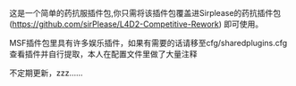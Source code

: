 这是一个简单的药抗服插件包,你只需将该插件包覆盖进Sirplease的药抗插件包(https://github.com/sirPlease/L4D2-Competitive-Rework) 即可使用。

MSF插件包里具有许多娱乐插件，如果有需要的话请移至cfg/sharedplugins.cfg查看插件并自行提取，本人在配置文件里做了大量注释

不定期更新，zzz……
